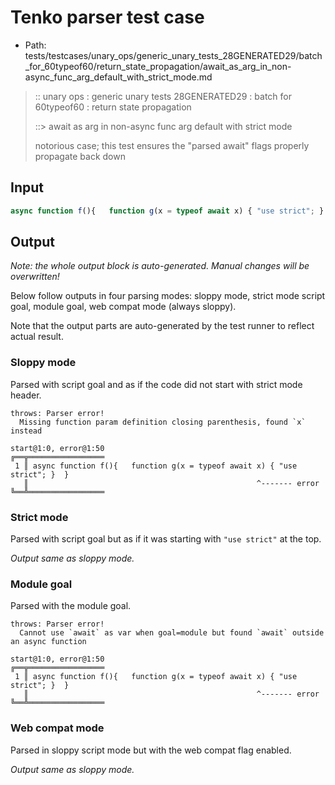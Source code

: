 # Tenko parser test case

- Path: tests/testcases/unary_ops/generic_unary_tests_28GENERATED29/batch_for_60typeof60/return_state_propagation/await_as_arg_in_non-async_func_arg_default_with_strict_mode.md

> :: unary ops : generic unary tests 28GENERATED29 : batch for 60typeof60 : return state propagation
>
> ::> await as arg in non-async func arg default with strict mode
>
> notorious case; this test ensures the "parsed await" flags properly propagate back down

## Input

`````js
async function f(){   function g(x = typeof await x) { "use strict"; }  }
`````

## Output

_Note: the whole output block is auto-generated. Manual changes will be overwritten!_

Below follow outputs in four parsing modes: sloppy mode, strict mode script goal, module goal, web compat mode (always sloppy).

Note that the output parts are auto-generated by the test runner to reflect actual result.

### Sloppy mode

Parsed with script goal and as if the code did not start with strict mode header.

`````
throws: Parser error!
  Missing function param definition closing parenthesis, found `x` instead

start@1:0, error@1:50
╔══╦═════════════════
 1 ║ async function f(){   function g(x = typeof await x) { "use strict"; }  }
   ║                                                   ^------- error
╚══╩═════════════════

`````

### Strict mode

Parsed with script goal but as if it was starting with `"use strict"` at the top.

_Output same as sloppy mode._

### Module goal

Parsed with the module goal.

`````
throws: Parser error!
  Cannot use `await` as var when goal=module but found `await` outside an async function

start@1:0, error@1:50
╔══╦═════════════════
 1 ║ async function f(){   function g(x = typeof await x) { "use strict"; }  }
   ║                                                   ^------- error
╚══╩═════════════════

`````


### Web compat mode

Parsed in sloppy script mode but with the web compat flag enabled.

_Output same as sloppy mode._
